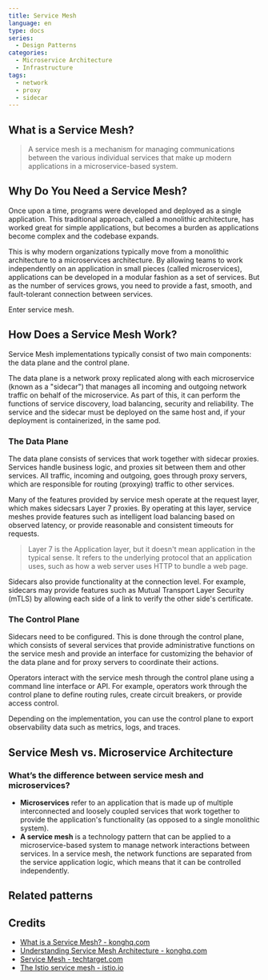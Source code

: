 ```yaml
---
title: Service Mesh
language: en
type: docs
series:
  - Design Patterns
categories:
  - Microservice Architecture
  - Infrastructure
tags:
  - network
  - proxy
  - sidecar
---
```


## What is a Service Mesh?
> A service mesh is a mechanism for managing communications between the various individual services that make up modern applications in a microservice-based system.

## Why Do You Need a Service Mesh?
Once upon a time, programs were developed and deployed as a single application. This traditional approach, called a monolithic architecture, has worked great for simple applications, but becomes a burden as applications become complex and the codebase expands. 

This is why modern organizations typically move from a monolithic architecture to a microservices architecture. By allowing teams to work independently on an application in small pieces (called microservices), applications can be developed in a modular fashion as a set of services. But as the number of services grows, you need to provide a fast, smooth, and fault-tolerant connection between services.

Enter service mesh.

## How Does a Service Mesh Work?
Service Mesh implementations typically consist of two main components: the data plane and the control plane.

The data plane is a network proxy replicated along with each microservice (known as a "sidecar") that manages all incoming and outgoing network traffic on behalf of the microservice. As part of this, it can perform the functions of service discovery, load balancing, security and reliability. The service and the sidecar must be deployed on the same host and, if your deployment is containerized, in the same pod.

### The Data Plane
The data plane consists of services that work together with sidecar proxies. Services handle business logic, and proxies sit between them and other services. All traffic, incoming and outgoing, goes through proxy servers, which are responsible for routing (proxying) traffic to other services.

Many of the features provided by service mesh operate at the request layer, which makes sidecsars Layer 7 proxies. By operating at this layer, service meshes provide features such as intelligent load balancing based on observed latency, or provide reasonable and consistent timeouts for requests.
> Layer 7 is the Application layer, but it doesn't mean application in the typical sense. It refers to the underlying protocol that an application uses, such as how a web server uses HTTP to bundle a web page.

Sidecars also provide functionality at the connection level. For example, sidecars may provide features such as Mutual Transport Layer Security (mTLS) by allowing each side of a link to verify the other side's certificate.

### The Control Plane
Sidecars need to be configured. This is done through the control plane, which consists of several services that provide administrative functions on the service mesh and provide an interface for customizing the behavior of the data plane and for proxy servers to coordinate their actions.


Operators interact with the service mesh through the control plane using a command line interface or API. For example, operators work through the control plane to define routing rules, create circuit breakers, or provide access control.

Depending on the implementation, you can use the control plane to export observability data such as metrics, logs, and traces.

## Service Mesh vs. Microservice Architecture

### What’s the difference between service mesh and microservices?
* **Microservices** refer to an application that is made up of multiple interconnected and loosely coupled services that work together to provide the application's functionality (as opposed to a single monolithic system).
* **A service mesh** is a technology pattern that can be applied to a microservice-based system to manage network interactions between services. In a service mesh, the network functions are separated from the service application logic, which means that it can be controlled independently.

## Related patterns


## Credits

* [What is a Service Mesh? - konghq.com](https://konghq.com/learning-center/service-mesh/what-is-a-service-mesh)
* [Understanding Service Mesh Architecture - konghq.com](https://konghq.com/learning-center/service-mesh/what-is-service-mesh-architecture)
* [Service Mesh - techtarget.com](https://www.techtarget.com/searchitoperations/definition/service-mesh)
* [The Istio service mesh - istio.io](https://istio.io/latest/about/service-mesh/)